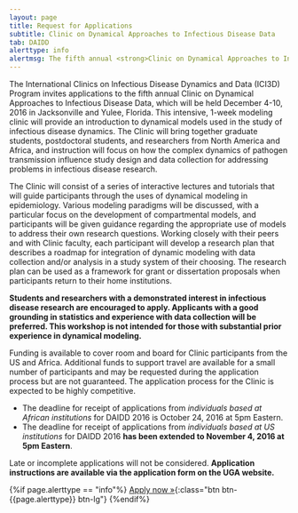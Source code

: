 ```yaml
---
layout: page
title: Request for Applications
subtitle: Clinic on Dynamical Approaches to Infectious Disease Data
tab: DAIDD
alerttype: info
alertmsg: The fifth annual <strong>Clinic on Dynamical Approaches to Infectious Disease Data (DAIDD)</strong>, hosted by the University of Georgia’s Department of Epidemiology and Biostatistics, will be held December 4-10, 2016.
---
```


The International Clinics on Infectious Disease Dynamics and Data (ICI3D) Program invites applications to the fifth annual Clinic on Dynamical Approaches to Infectious Disease Data, which will be held December 4-10, 2016 in Jacksonville and Yulee, Florida. This intensive, 1-week modeling clinic will provide an introduction to dynamical models used in the study of infectious disease dynamics. The Clinic will bring together graduate students, postdoctoral students, and researchers from North America and Africa, and instruction will focus on how the complex dynamics of pathogen transmission influence study design and data collection for addressing problems in infectious disease research.

The Clinic will consist of a series of interactive lectures and tutorials that will guide participants through the uses of dynamical modeling in epidemiology. Various modeling paradigms will be discussed, with a particular focus on the development of compartmental models, and participants will be given guidance regarding the appropriate use of models to address their own research questions.  Working closely with their peers and with Clinic faculty, each participant will develop a research plan that describes a roadmap for integration of dynamic modeling with data collection and/or analysis in a study system of their choosing. The research plan can be used as a framework for grant or dissertation proposals when participants return to their home institutions.

**Students and researchers with a demonstrated interest in infectious disease research are encouraged to apply. Applicants with a good grounding in statistics and experience with data collection will be preferred. This workshop is not intended for those with substantial prior experience in dynamical modeling.**

Funding is available to cover room and board for Clinic participants from the US and Africa. Additional funds to support travel are available for a small number of participants and may be requested during the application process but are not guaranteed. The application process for the Clinic is expected to be highly competitive.

- The deadline for receipt of applications from _individuals based at African institutions_ for DAIDD 2016 is October 24, 2016 at 5pm Eastern.
- The deadline for receipt of applications from _individuals based at US institutions_ for DAIDD 2016 **has been extended to November 4, 2016 at 5pm Eastern**.

Late or incomplete applications will not be considered. **Application instructions are available via the application form on the UGA website.**

{%if page.alerttype == "info"%}
[Apply now »](https://ugeorgia.qualtrics.com/SE/?SID=SV_ePvwqr0s2XwMdaR "Application Form"){:class="btn btn-{{page.alerttype}} btn-lg"}
{%endif%}
